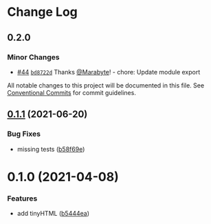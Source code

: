 # Change Log

## 0.2.0

### Minor Changes

- [#44](https://github.com/sardinedev/eleventy-plugins/pull/44) [`bd8722d`](https://github.com/sardinedev/eleventy-plugins/commit/bd8722d36b49f8686dd3d17aea82e489f5d853a5) Thanks [@Marabyte](https://github.com/Marabyte)! - chore: Update module export

All notable changes to this project will be documented in this file.
See [Conventional Commits](https://conventionalcommits.org) for commit guidelines.

## [0.1.1](https://github.com/sardinedev/eleventy-plugins/compare/@sardine/eleventy-plugin-tinyhtml@0.1.0...@sardine/eleventy-plugin-tinyhtml@0.1.1) (2021-06-20)

### Bug Fixes

- missing tests ([b58f69e](https://github.com/sardinedev/eleventy-plugins/commit/b58f69edeafb2f37073df3dd9a30d2a59fff03d7))

# 0.1.0 (2021-04-08)

### Features

- add tinyHTML ([b5444ea](https://github.com/sardinedev/eleventy-plugins/commit/b5444ea4374ddac9496e4200798ab811c8a465fa))
